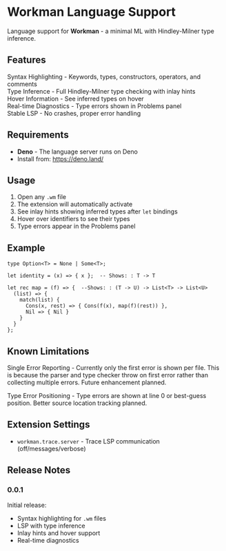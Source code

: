 # Workman Language Support

Language support for **Workman** - a minimal ML with Hindley-Milner type inference.

## Features

Syntax Highlighting - Keywords, types, constructors, operators, and comments  
Type Inference - Full Hindley-Milner type checking with inlay hints  
Hover Information - See inferred types on hover  
Real-time Diagnostics - Type errors shown in Problems panel  
Stable LSP - No crashes, proper error handling

## Requirements

- **Deno** - The language server runs on Deno
- Install from: https://deno.land/

## Usage

1. Open any `.wm` file
2. The extension will automatically activate
3. See inlay hints showing inferred types after `let` bindings
4. Hover over identifiers to see their types
5. Type errors appear in the Problems panel

## Example

```workman
type Option<T> = None | Some<T>;

let identity = (x) => { x };  -- Shows: : T -> T

let rec map = (f) => {  --Shows: : (T -> U) -> List<T> -> List<U>
  (list) => {
    match(list) {
      Cons(x, rest) => { Cons(f(x), map(f)(rest)) },
      Nil => { Nil }
    }
  }
};
```

## Known Limitations

Single Error Reporting - Currently only the first error is shown per file. This is because the parser and type checker throw on first error rather than collecting multiple errors. Future enhancement planned.

Type Error Positioning - Type errors are shown at line 0 or best-guess position. Better source location tracking planned.

## Extension Settings

- `workman.trace.server` - Trace LSP communication (off/messages/verbose)

## Release Notes

### 0.0.1

Initial release:
- Syntax highlighting for `.wm` files
- LSP with type inference
- Inlay hints and hover support
- Real-time diagnostics
